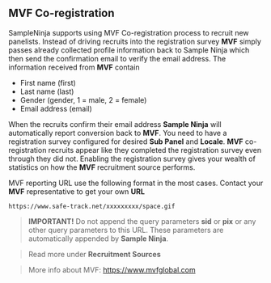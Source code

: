 ## MVF Co-registration

SampleNinja supports using MVF Co-registration process to recruit new panelists. Instead of driving recruits into the registration survey **MVF** simply passes already collected profile information back to Sample Ninja which then send the confirmation email to verify the email address. The information received from **MVF** contain

- First name (first)
- Last name (last)
- Gender (gender, 1 = male, 2 = female)
- Email address (email)

When the recruits confirm their email address **Sample Ninja** will automatically report conversion back to **MVF**. You need to have a registration survey configured for desired **Sub Panel** and **Locale**. **MVF** co-registration recruits appear like they completed the registration survey even through they did not. Enabling the registration survey gives your wealth of statistics on how the **MVF** recruitment source performs.

MVF reporting URL use the following format in the most cases. Contact your **MVF** representative to get your own **URL**

```
https://www.safe-track.net/xxxxxxxxx/space.gif
```

> **IMPORTANT!** Do not append the query parameters **sid** or **pix** or any other query parameters to this URL. These parameters are automatically appended by **Sample Ninja**.

> Read more under **Recruitment Sources**

> More info about MVF: https://www.mvfglobal.com
